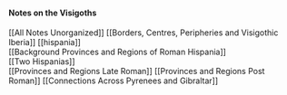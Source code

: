 #### Notes on the Visigoths  

[[All Notes Unorganized]]
[[Borders, Centres, Peripheries and Visigothic Iberia]]
[[hispania]]  
[[Background Provinces and Regions of Roman Hispania]]  
[[Two Hispanias]]  
[[Provinces and Regions Late Roman]]
[[Provinces and Regions Post Roman]]
[[Connections Across Pyrenees and Gibraltar]]  

